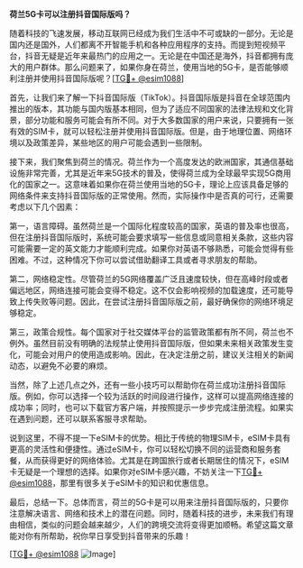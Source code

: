 **荷兰5G卡可以注册抖音国际版吗？**

随着科技的飞速发展，移动互联网已经成为我们生活中不可或缺的一部分。无论是国内还是国外，人们都离不开智能手机和各种应用程序的支持。而提到短视频平台，抖音无疑是近年来最热门的应用之一。无论是在中国还是海外，抖音都拥有庞大的用户群体。那么问题来了，如果你身在荷兰，使用当地的5G卡，是否能够顺利注册并使用抖音国际版呢？[[TG💪+ @esim1088](https://t.me/s/esim1088)]

首先，让我们来了解一下抖音国际版（TikTok）。抖音国际版是抖音在全球范围内推出的版本，其功能与国内版基本相同，但为了适应不同国家的法律法规和文化背景，部分功能和服务可能会有所不同。对于大多数国家的用户来说，只要拥有一张有效的SIM卡，就可以轻松注册并使用抖音国际版。但是，由于地理位置、网络环境以及政策差异，某些地区的用户可能会遇到一些限制。

接下来，我们聚焦到荷兰的情况。荷兰作为一个高度发达的欧洲国家，其通信基础设施非常完善，尤其是近年来5G技术的普及，使得荷兰成为全球最早实现5G商用化的国家之一。这意味着如果你在荷兰使用当地的5G卡，理论上应该具备足够的网络条件来支持抖音国际版的正常使用。然而，实际操作中是否真的可行，还需要考虑以下几个因素：

第一，语言障碍。虽然荷兰是一个国际化程度较高的国家，英语的普及率也很高，但在注册抖音国际版时，系统可能会要求填写一些信息或同意相关条款，这些内容可能需要一定的英文能力才能顺利完成。如果你对英语不够熟悉，可能会觉得有些困难。不过，这种情况下你可以尝试借助翻译工具或者寻求朋友的帮助。

第二，网络稳定性。尽管荷兰的5G网络覆盖广泛且速度较快，但在高峰时段或者偏远地区，网络连接可能会变得不稳定。这不仅会影响视频的加载速度，还可能导致上传失败等问题。因此，在尝试注册抖音国际版之前，最好确保你的网络环境足够稳定。

第三，政策合规性。每个国家对于社交媒体平台的监管政策都有所不同，荷兰也不例外。虽然目前没有明确的法规禁止使用抖音国际版，但如果未来相关政策发生变化，可能会对用户的使用造成影响。因此，在决定注册之前，建议关注相关的新闻动态，以避免不必要的麻烦。

当然，除了上述几点之外，还有一些小技巧可以帮助你在荷兰成功注册抖音国际版。例如，你可以选择一个较为活跃的时间段进行操作，这样可以提高网络连接的成功率；同时，也可以下载官方客户端，并按照提示一步步完成注册流程。如果实在遇到问题，还可以联系客服寻求帮助。

说到这里，不得不提一下eSIM卡的优势。相比于传统的物理SIM卡，eSIM卡具有更高的灵活性和便捷性。通过eSIM卡，你可以轻松切换不同的运营商和服务套餐，从而获得更好的网络体验。尤其是在跨国旅行或者长期居住的情况下，eSIM卡无疑是一个理想的选择。如果你对eSIM卡感兴趣，不妨关注一下[TG💪+ @esim1088](https://t.me/s/esim1088)，那里有很多关于eSIM卡的知识和优惠信息。

最后，总结一下。总体而言，荷兰的5G卡是可以用来注册抖音国际版的，只要你注意解决语言、网络和技术上的潜在问题。同时，随着科技的进步，未来我们有理由相信，类似的问题会越来越少，人们的跨境交流将变得更加顺畅。希望这篇文章能对你有所帮助，祝你早日享受到抖音带来的乐趣！

[[TG💪+ @esim1088](https://t.me/s/esim1088) ![Image](https://i.postimg.cc/4NQfJmqS/Snipaste-2025-05-13-00-14-12.png)]